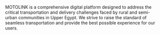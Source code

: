 MOTOLINK is a comprehensive digital platform designed to address the critical transportation and delivery challenges faced by rural and semi-urban communities in Upper Egypt. We strive to raise the standard of seamless transportation and provide the best possible experience for our users.
